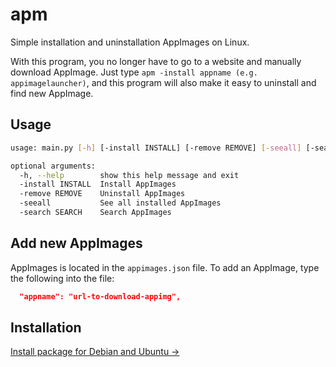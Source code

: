 # apm
Simple installation and uninstallation AppImages on Linux.

With this program, you no longer have to go to a website and manually download AppImage. Just type `apm -install appname (e.g. appimagelauncher)`, and this program will also make it easy to uninstall and find new AppImage.
## Usage
```bash
usage: main.py [-h] [-install INSTALL] [-remove REMOVE] [-seeall] [-search SEARCH]

optional arguments:
  -h, --help        show this help message and exit
  -install INSTALL  Install AppImages
  -remove REMOVE    Uninstall AppImages
  -seeall           See all installed AppImages
  -search SEARCH    Search AppImages
```
## Add new AppImages
AppImages is located in the `appimages.json` file.
To add an AppImage, type the following into the file:
```json
  "appname": "url-to-download-appimg",
```
## Installation
[Install package for Debian and Ubuntu →](https://github.com/vikdevelop/apm/releases/download/1.0/apm_1.0-1_amd64.deb)
